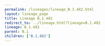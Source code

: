 ```yaml
---
permalink: /lineages/lineage_B.1.482.html
layout: lineage_page
title: Lineage B.1.482
redirect_to: ../lineage.html?lineage=B.1.482
lineage: B.1.482
parent: B.1
children: ['B.1.482']
---
```

